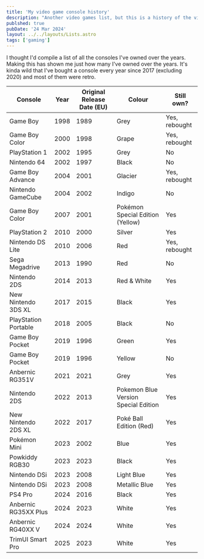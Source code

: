 ```yaml
---
title: 'My video game console history'
description: "Another video games list, but this is a history of the video game consoles I've owned."
publshed: true
pubDate: '24 Mar 2024'
layout: ../../layouts/Lists.astro
tags: ['gaming']
---
```


I thought I'd compile a list of all the consoles I've owned over the years. Making this has shown me just how many I've owned over the years. It's kinda wild that I've bought a console every year since 2017 (excluding 2020) and most of them were retro.


| Console 			   | Year | Original Release Date (EU) | Colour 							  | Still own?    |
|----------------------|------|----------------------------|--------------------------------------|---------------|
| Game Boy 			   | 1998 | 1989					   | Grey								  | Yes, rebought |	
| Game Boy Color 	   | 2000 | 1998					   | Grape 							      | Yes, rebought |
| PlayStation 1  	   | 2002 | 1995					   | Grey								  | No			  |
| Nintendo 64    	   | 2002 | 1997				       | Black 							      | No			  |
| Game Boy Advance	   | 2004 | 2001					   | Glacier 							  | Yes, rebought |
| Nintendo GameCube    | 2004 | 2002					   | Indigo 						      | No			  |
| Game Boy Color       | 2007 | 2001					   | Pokémon Special Edition (Yellow)     | Yes			  |
| PlayStation 2  	   | 2010 | 2000					   | Silver 					          | Yes			  |
| Nintendo DS Lite 	   | 2010 | 2006					   | Red   							      | Yes, rebought |
| Sega Megadrive 	   | 2013 | 1990					   | Red   							      | No			  |
| Nintendo 2DS    	   | 2014 | 2013					   | Red & White					      | Yes			  |
| New Nintendo 3DS XL  | 2017 | 2015					   | Black								  | Yes			  |
| PlayStation Portable | 2018 | 2005					   | Black								  | No			  |
| Game Boy Pocket	   | 2019 | 1996					   | Green								  | Yes			  |
| Game Boy Pocket	   | 2019 | 1996					   | Yellow								  | No			  |
| Anbernic RG351V	   | 2021 | 2021					   | Grey								  | Yes			  |
| Nintendo 2DS    	   | 2022 | 2013					   | Pokemon Blue Version Special Edition | Yes			  |
| New Nintendo 2DS XL  | 2022 | 2017					   | Poké Ball Edition (Red) 			  | Yes			  |
| Pokémon Mini		   | 2023 | 2002					   | Blue								  | Yes			  |
| Powkiddy RGB30       | 2023 | 2023					   | Black 							      | Yes			  |
| Nintendo DSi		   | 2023 | 2008					   | Light Blue						      | Yes			  |
| Nintendo DSi         | 2023 | 2008					   | Metallic Blue					      | Yes			  |
| PS4 Pro    		   | 2024 | 2016					   | Black 							      | Yes			  |
| Anbernic RG35XX Plus | 2024 | 2023					   | White 							      | Yes			  |
| Anbernic RG40XX V    | 2024 | 2024					   | White 							      | Yes			  |
| TrimUI Smart Pro     | 2025 | 2023					   | White 							      | Yes			  |